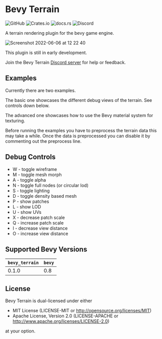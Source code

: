 # Bevy Terrain

![GitHub](https://img.shields.io/github/license/Ku95/bevy_terrain)
![Crates.io](https://img.shields.io/crates/v/bevy_terrain)
![docs.rs](https://img.shields.io/docsrs/bevy_terrain)
![Discord](https://img.shields.io/discord/999221999517843456?label=discord)

A terrain rendering plugin for the bevy game engine.

![Screenshot 2022-06-06 at 12 22 40](https://user-images.githubusercontent.com/51823519/172163568-828cce24-c6d8-42ad-91d1-d4f4ce34eebf.png)


This plugin is still in early development.

Join the Bevy Terrain [Discord server](https://discord.gg/7mtZWEpA82) for help or feedback.

## Examples
Currently there are two examples. 

The basic one showcases the different debug views of the terrain. See controls down below.

The advanced one showcases how to use the Bevy material system for texturing.

Before running the examples you have to preprocess the terrain data this may take a while.
Once the data is preprocessed you can disable it by commenting out the preprocess line.



## Debug Controls

- W - toggle wireframe
- M - toggle mesh morph
- A - toggle alpha
- N - toggle full nodes (or circular lod)
- S - toggle lighting
- D - toggle density based mesh
- P - show patches
- L - show LOD
- U - show UVs
- X - decrease patch scale
- Q - increase patch scale
- I - decrease view distance
- O - increase view distance

## Supported Bevy Versions

| `bevy_terrain` | `bevy` |
|----------------|--------|
| 0.1.0          | 0.8    |
 

## License
Bevy Terrain is dual-licensed under either

* MIT License (LICENSE-MIT or http://opensource.org/licenses/MIT)
* Apache License, Version 2.0 (LICENSE-APACHE or http://www.apache.org/licenses/LICENSE-2.0)

at your option.